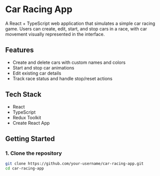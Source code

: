 # Car Racing App

A React + TypeScript web application that simulates a simple car racing game. Users can create, edit, start, and stop cars in a race, with car movement visually represented in the interface.

## Features

- Create and delete cars with custom names and colors
- Start and stop car animations
- Edit existing car details
- Track race status and handle stop/reset actions


## Tech Stack

- React 
- TypeScript
- Redux Toolkit
- Create React App

## Getting Started

### 1. Clone the repository

```bash
git clone https://github.com/your-username/car-racing-app.git
cd car-racing-app
